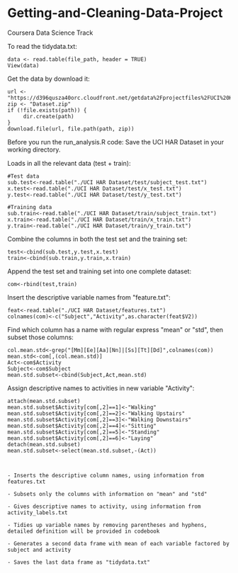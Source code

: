 # Getting-and-Cleaning-Data-Project
Coursera Data Science Track

To read the tidydata.txt:

  	data <- read.table(file_path, header = TRUE)
  	View(data)
Get the data by download it:

	url <- "https://d396qusza40orc.cloudfront.net/getdata%2Fprojectfiles%2FUCI%20HAR%20Dataset.zip"
	zip <- "Dataset.zip"
	if (!file.exists(path)) {
		 dir.create(path)
	}
	download.file(url, file.path(path, zip))

Before you run the run_analysis.R code: Save the UCI HAR Dataset in your working directory.

Loads in all the relevant data (test + train):

	#Test data
	sub.test<-read.table("./UCI HAR Dataset/test/subject_test.txt")
	x.test<-read.table("./UCI HAR Dataset/test/x_test.txt")
	y.test<-read.table("./UCI HAR Dataset/test/y_test.txt")
	
	#Training data
	sub.train<-read.table("./UCI HAR Dataset/train/subject_train.txt")
	x.train<-read.table("./UCI HAR Dataset/train/x_train.txt")
	y.train<-read.table("./UCI HAR Dataset/train/y_train.txt")
	
Combine the columns in both the test set and the training set:
	
	test<-cbind(sub.test,y.test,x.test)
	train<-cbind(sub.train,y.train,x.train)

Append the test set and training set into one complete dataset:
	
	com<-rbind(test,train)

Insert the descriptive variable names from "feature.txt":

	feat<-read.table("./UCI HAR Dataset/features.txt")
	colnames(com)<-c("Subject","Activity",as.character(feat$V2))
	
Find which column has a name with regular express "mean" or "std", then subset those columns:

	col.mean.std<-grep("[Mm][Ee][Aa][Nn]|[Ss][Tt][Dd]",colnames(com))
	mean.std<-com[,(col.mean.std)]
	Act<-com$Activity
	Subject<-com$Subject
	mean.std.subset<-cbind(Subject,Act,mean.std)
	
Assign descriptive names to activities in new variable "Activity":
	
	attach(mean.std.subset)
	mean.std.subset$Activity[com[,2]==1]<-"Walking"
	mean.std.subset$Activity[com[,2]==2]<-"Walking Upstairs"
	mean.std.subset$Activity[com[,2]==3]<-"Walking Downstairs"
	mean.std.subset$Activity[com[,2]==4]<-"Sitting"
	mean.std.subset$Activity[com[,2]==5]<-"Standing"
	mean.std.subset$Activity[com[,2]==6]<-"Laying"
	detach(mean.std.subset)
	mean.std.subset<-select(mean.std.subset,-(Act))
	


	- Inserts the descriptive column names, using information from features.txt
	
	- Subsets only the columns with information on "mean" and "std"
	
	- Gives descriptive names to activity, using information from activity_labels.txt
	
	- Tidies up variable names by removing parentheses and hyphens, detailed definition will be provided in codebook
	
	- Generates a second data frame with mean of each variable factored by subject and activity 
	
	- Saves the last data frame as "tidydata.txt"
